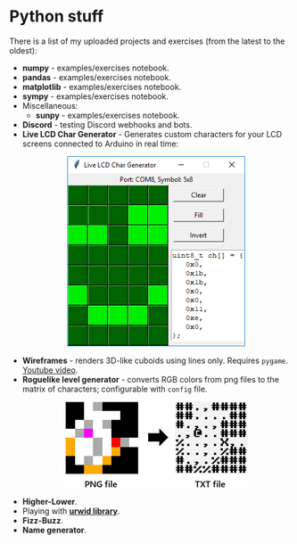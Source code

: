 # Python stuff

There is a list of my uploaded projects and exercises (from the latest to the oldest):

- **numpy** - examples/exercises notebook.
- **pandas** - examples/exercises notebook.
- **matplotlib** - examples/exercises notebook.
- **sympy** - examples/exercises notebook.
- Miscellaneous:
	- **sunpy** - examples/exercises notebook.
- **Discord** - testing Discord webhooks and bots.
- **Live LCD Char Generator** - Generates custom characters for your LCD screens connected to Arduino in real time:
	<p align="center"><img src="live-lcd-char-generator/preview.png"></p>
- **Wireframes** - renders 3D-like cuboids using lines only. Requires `pygame`. [Youtube video](https://www.youtube.com/watch?v=v5iYH_Vy54U).
- **Roguelike level generator** - converts RGB colors from png files to the matrix of characters; configurable with `config` file.
	<p align="center"><img src="05-roguelike-level-generator/preview.png"></p>
- **Higher-Lower**.
- Playing with **[urwid library](http://urwid.org/)**.
- **Fizz-Buzz**.
- **Name generator**.
